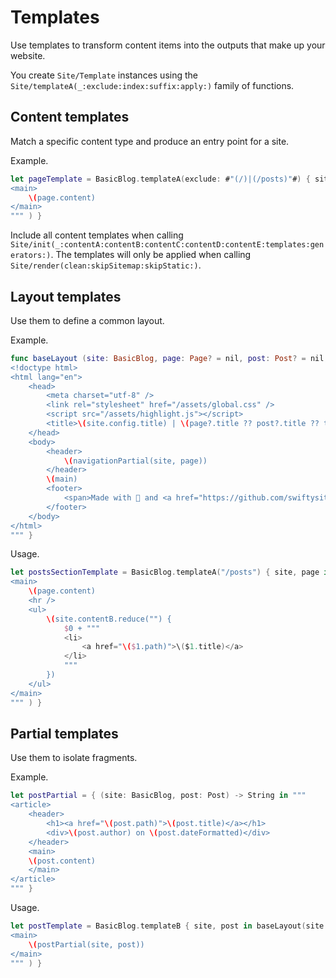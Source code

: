# Templates

Use templates to transform content items into the outputs that make up your website.

You create ``Site/Template`` instances using the ``Site/templateA(_:exclude:index:suffix:apply:)`` family of functions.

## Content templates

Match a specific content type and produce an entry point for a site.

Example.

```swift
let pageTemplate = BasicBlog.templateA(exclude: #"(/)|(/posts)"#) { site, page in baseLayout(site: site, page: page, main: """
<main>
    \(page.content)
</main>
""" ) }
```

Include all content templates when calling ``Site/init(_:contentA:contentB:contentC:contentD:contentE:templates:generators:)``. The templates will only be applied when calling ``Site/render(clean:skipSitemap:skipStatic:)``.

## Layout templates

Use them to define a common layout.

Example.

```swift
func baseLayout (site: BasicBlog, page: Page? = nil, post: Post? = nil, tagPage: TagPage? = nil, main: String) -> String { """
<!doctype html>
<html lang="en">
    <head>
        <meta charset="utf-8" />
        <link rel="stylesheet" href="/assets/global.css" />
        <script src="/assets/highlight.js"></script>
        <title>\(site.config.title) | \(page?.title ?? post?.title ?? tagPage!.tag)</title>
    </head>
    <body>
        <header>
            \(navigationPartial(site, page))
        </header>
        \(main)
        <footer>
            <span>Made with  and <a href="https://github.com/swiftysites/swiftysites">SwiftySites</a>.</span>
        </footer>
    </body>
</html>
""" }
```

Usage.

```swift
let postsSectionTemplate = BasicBlog.templateA("/posts") { site, page in baseLayout(site: site, page: page, main: """
<main>
    \(page.content)
    <hr />
    <ul>
        \(site.contentB.reduce("") {
            $0 + """
            <li>
                <a href="\($1.path)">\($1.title)</a>
            </li>
            """
        })
    </ul>
</main>
""" ) }
```

## Partial templates

Use them to isolate fragments.

Example.

```swift
let postPartial = { (site: BasicBlog, post: Post) -> String in """
<article>
    <header>
        <h1><a href="\(post.path)">\(post.title)</a></h1>
        <div>\(post.author) on \(post.dateFormatted)</div>
    </header>
    <main>
    \(post.content)
    </main>
</article>
""" }
```

Usage.

```swift
let postTemplate = BasicBlog.templateB { site, post in baseLayout(site: site, post: post, main: """
<main>
    \(postPartial(site, post))
</main>
""" ) }
```
